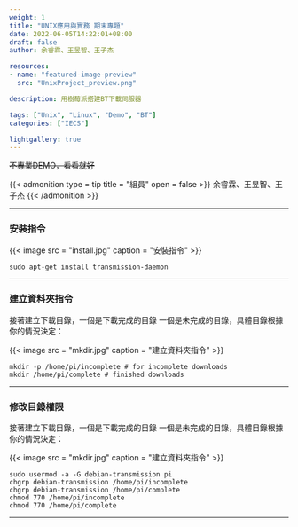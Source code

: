 ```yaml
---
weight: 1
title: "UNIX應用與實務 期末專題"
date: 2022-06-05T14:22:01+08:00
draft: false
author: 余睿霖、王昱智、王子杰

resources:
- name: "featured-image-preview"
  src: "UnixProject_preview.png"

description: 用樹莓派搭建BT下載伺服器

tags: ["Unix", "Linux", "Demo", "BT"]
categories: ["IECS"]

lightgallery: true
---
```



<!--more-->

~~不專業DEMO，看看就好~~

{{< admonition type = tip title = "組員" open = false >}}
余睿霖、王昱智、王子杰
{{< /admonition >}}

--- 

### 安裝指令

{{< image src = "install.jpg" caption = "安裝指令" >}}

```shell
sudo apt-get install transmission-daemon
```

---

### 建立資料夾指令

接著建立下載目錄，一個是下載完成的目錄
一個是未完成的目錄，具體目錄根據你的情況決定：

{{< image src = "mkdir.jpg" caption = "建立資料夾指令" >}}

```shell
mkdir -p /home/pi/incomplete # for incomplete downloads
mkdir /home/pi/complete # finished downloads
```

---


### 修改目錄權限

接著建立下載目錄，一個是下載完成的目錄
一個是未完成的目錄，具體目錄根據你的情況決定：

{{< image src = "mkdir.jpg" caption = "建立資料夾指令" >}}

```shell
sudo usermod -a -G debian-transmission pi
chgrp debian-transmission /home/pi/incomplete
chgrp debian-transmission /home/pi/complete
chmod 770 /home/pi/incomplete
chmod 770 /home/pi/complete
```

---